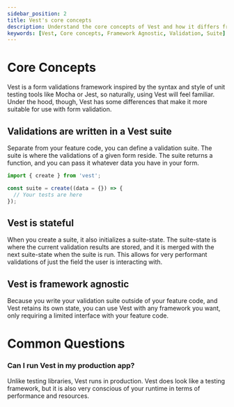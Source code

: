 ```yaml
---
sidebar_position: 2
title: Vest's core concepts
description: Understand the core concepts of Vest and how it differs from other validation libraries.
keywords: [Vest, Core concepts, Framework Agnostic, Validation, Suite]
---
```


# Core Concepts

Vest is a form validations framework inspired by the syntax and style of unit testing tools like Mocha or Jest, so naturally, using Vest will feel familiar. Under the hood, though, Vest has some differences that make it more suitable for use with form validation.

## Validations are written in a Vest suite

Separate from your feature code, you can define a validation suite. The suite is where the validations of a given form reside. The suite returns a function, and you can pass it whatever data you have in your form.

```js
import { create } from 'vest';

const suite = create((data = {}) => {
  // Your tests are here
});
```

## Vest is stateful

When you create a suite, it also initializes a suite-state. The suite-state is where the current validation results are stored, and it is merged with the next suite-state when the suite is run. This allows for very performant validations of just the field the user is interacting with.

## Vest is framework agnostic

Because you write your validation suite outside of your feature code, and Vest retains its own state, you can use Vest with any framework you want, only requiring a limited interface with your feature code.

# Common Questions

### Can I run Vest in my production app?

Unlike testing libraries, Vest runs in production. Vest does look like a testing framework, but it is also very conscious of your runtime in terms of performance and resources.
